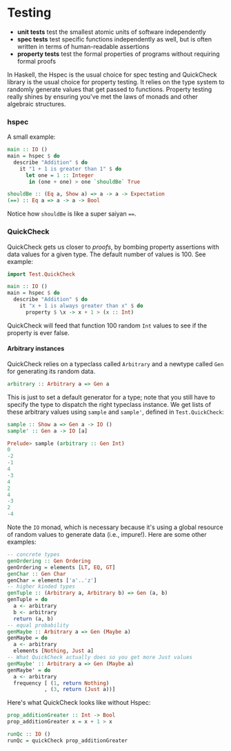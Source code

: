 # Testing
- **unit tests** test the smallest atomic units of software independently
- **spec tests** test specific functions independently as well, but is
often written in terms of human-readable assertions
- **property tests** test the formal properties of programs without requiring formal proofs

In Haskell, the Hspec is the usual choice for spec testing and
QuickCheck library is the usual choice for property testing.
It relies on the type system to randomly generate values that get passed to functions.
Property testing really shines by ensuring you've met the laws of monads and other algebraic structures.

### hspec
A small example:
```haskell
main :: IO ()
main = hspec $ do
  describe "Addition" $ do
    it "1 + 1 is greater than 1" $ do
      let one = 1 :: Integer
       in (one + one) > one `shouldBe` True

shouldBe :: (Eq a, Show a) => a -> a -> Expectation
(==) :: Eq a => a -> a -> Bool
```

Notice how `shouldBe` is like a super saiyan `==`.

### QuickCheck
QuickCheck gets us closer to *proofs*, by bombing property assertions with data values for a given type. The default number of values is 100. See example:
```haskell
import Test.QuickCheck

main :: IO ()
main = hspec $ do
  describe "Addition" $ do
    it "x + 1 is always greater than x" $ do
      property $ \x -> x + 1 > (x :: Int)
```
QuickCheck will feed that function 100 random `Int` values to see if the property is ever false.

#### Arbitrary instances
QuickCheck relies on a typeclass called `Arbitrary` and a newtype called `Gen` for generating its random data.
```haskell
arbitrary :: Arbitrary a => Gen a
```
This is just to set a default generator for a type; note that you still have to specify the type to dispatch the right typeclass instance. We get lists of these arbitrary values using `sample` and `sample'`, defined in `Test.QuickCheck`:
```haskell
sample :: Show a => Gen a -> IO ()
sample' :: Gen a -> IO [a]

Prelude> sample (arbitrary :: Gen Int)
0
-2
-1
4
-3
4
2
4
-3
2
-4
```
Note the `IO` monad, which is necessary because it's using a global resource of random values to generate data (i.e., impure!). Here are some other examples:
```haskell
-- concrete types
genOrdering :: Gen Ordering
genOrdering = elements [LT, EQ, GT]
genChar :: Gen Char
genChar = elements ['a'..'z']
-- higher kinded types
genTuple :: (Arbitrary a, Arbitrary b) => Gen (a, b)
genTuple = do
  a <- arbitrary
  b <- arbitrary
  return (a, b)
-- equal probability
genMaybe :: Arbitrary a => Gen (Maybe a)
genMaybe = do
  a <- arbitrary
  elements [Nothing, Just a]
-- What QuickCheck actually does so you get more Just values
genMaybe' :: Arbitrary a => Gen (Maybe a)
genMaybe' = do
  a <- arbitrary
  frequency [ (1, return Nothing)
            , (3, return (Just a))]

```
Here's what QuickCheck looks like without Hspec:
```haskell
prop_additionGreater :: Int -> Bool
prop_additionGreater x = x + 1 > x

runQc :: IO ()
runQc = quickCheck prop_additionGreater
```
